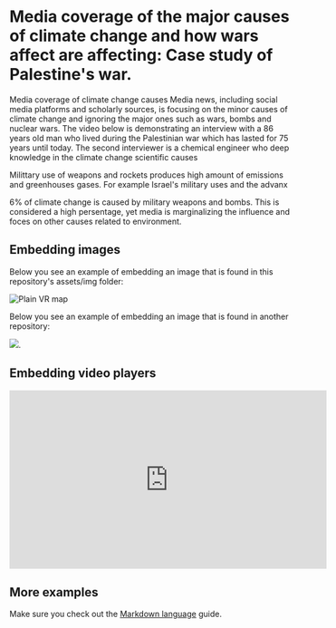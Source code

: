
# Media coverage of the major causes of climate change and how wars affect are affecting: Case study of Palestine's war.

Media coverage of climate change causes
Media news, including social media platforms and scholarly sources, is focusing on the minor causes of climate change and ignoring the major ones such as wars, bombs and nuclear wars.
The video below is demonstrating an interview with a 86 years old man who lived during the Palestinian war which has lasted for 75 years until today.
The second interviewer is a chemical engineer who deep knowledge in the climate change scientific causes

Milittary use of weapons and rockets produces high amount of emissions and greenhouses gases. For example Israel's military uses and the advanx

6% of climate change is caused by military weapons and bombs. This is considered a high persentage, yet media is marginalizing the influence and foces on other causes related to environment. 



## Embedding images
Below you see an example of embedding an image that is found in this repository's assets/img folder: 

![Plain VR map](assets/img/vr-map-plain.svg)

Below you see an example of embedding an image that is found in another repository:

![](https://khofstadter.com/assets/img/2005-04-01-khofstadter-painting-chien.jpg). 

## Embedding video players

<iframe width="560" height="315" src="https://www.youtube.com/embed/lfPJ7Tz4JGs" title="YouTube video player" frameborder="0" allow="accelerometer; autoplay; clipboard-write; encrypted-media; gyroscope; picture-in-picture" allowfullscreen></iframe>


## More examples

Make sure you check out the [Markdown language](https://guides.github.com/features/mastering-markdown/) guide. 


